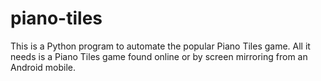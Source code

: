 # piano-tiles
This is a Python program to automate the popular Piano Tiles game. All it needs is a Piano Tiles game found online or by screen mirroring from an Android mobile.
